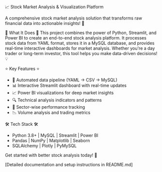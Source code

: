  📈 Stock Market Analysis & Visualization Platform

A comprehensive stock market analysis solution that transforms raw financial data into actionable insights! 🚀

🎯 What It Does 🎯
This project combines the power of Python, Streamlit, and Power BI to create an end-to-end stock analysis platform. It processes stock data from YAML format, stores it in a MySQL database, and provides real-time interactive dashboards for market analysis. Whether you're a day trader or long-term investor, this tool helps you make data-driven decisions! 💡

⭐ Key Features ⭐
- 🔄 Automated data pipeline (YAML → CSV → MySQL)
- 📊 Interactive Streamlit dashboard with real-time updates
- 📈 Power BI visualizations for deep market insights
- 🔍 Technical analysis indicators and patterns
- 🏢 Sector-wise performance tracking
- 📉 Volume analysis and trading metrics

🛠️ Tech Stack 🛠️
- Python 3.8+ | MySQL | Streamlit | Power BI
- Pandas | NumPy | Matplotlib | Seaborn
- SQLAlchemy | Plotly | PyMySQL

Get started with better stock analysis today! 🌟

[Detailed documentation and setup instructions in README.md]
